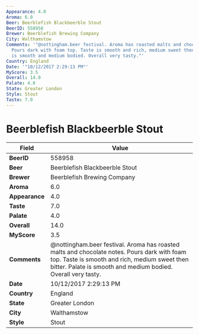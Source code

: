 ```yaml
---
Appearance: 4.0
Aroma: 6.0
Beer: Beerblefish Blackbeerble Stout
BeerID: 558958
Brewer: Beerblefish Brewing Company
City: Walthamstow
Comments: '"@nottingham.beer festival. Aroma has roasted malts and chocolate notes.
  Pours dark with foam top. Taste is smooth and rich, medium sweet then bitter. Palate
  is smooth and medium bodied. Overall very tasty."'
Country: England
Date: '"10/12/2017 2:29:13 PM"'
MyScore: 3.5
Overall: 14.0
Palate: 4.0
State: Greater London
Style: Stout
Taste: 7.0
---
```


# Beerblefish Blackbeerble Stout

| Field         | Value |
|---------------|-------|
| **BeerID** | 558958 |
| **Beer** | Beerblefish Blackbeerble Stout |
| **Brewer** | Beerblefish Brewing Company |
| **Aroma** | 6.0 |
| **Appearance** | 4.0 |
| **Taste** | 7.0 |
| **Palate** | 4.0 |
| **Overall** | 14.0 |
| **MyScore** | 3.5 |
| **Comments** | @nottingham.beer festival. Aroma has roasted malts and chocolate notes. Pours dark with foam top. Taste is smooth and rich, medium sweet then bitter. Palate is smooth and medium bodied. Overall very tasty. |
| **Date** | 10/12/2017 2:29:13 PM |
| **Country** | England |
| **State** | Greater London |
| **City** | Walthamstow |
| **Style** | Stout |
